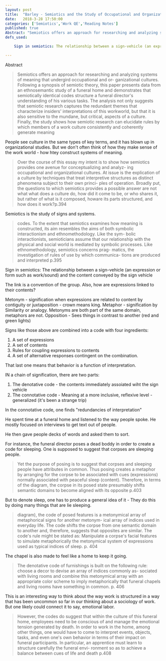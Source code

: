 ```yaml
---
layout: post
title:  "Barley - Semiotics and the Study of Occupational and Organizational Cultures"
date:   2018-3-28 17:50:00
categories: ['Semiotics','Work QE','Reading Notes']
published: true
Abstract: "Semiotics offers an approach for researching and analyzing systems of meaning that undergird occupational and or- ganizational cultures. Following a synopsis of semiotic theory, this paper presents data from an ethnosemantic study of a funeral home and demonstrates that semiotically identical codes structure a funeral director's understanding of his various tasks. The analysis not only suggests that semiotic research captures the redundant themes that characterize insiders' interpretations of this workworld, but that it is also sensitive to the mundane, but critical, aspects of a culture. Finally, the study shows how semiotic research can elucidate rules by which members of a work culture consistently and coherently generate meaning"
defs_used:

    Sign in semiotics: The relationship between a sign-vehicle (an expression or form such as work/sound) and the content conveyed by the sign vehicle

---
```


Abstract

>Semiotics offers an approach for researching and analyzing systems of meaning that undergird occupational and or- ganizational cultures. Following a synopsis of semiotic theory, this paper presents data from an ethnosemantic study of a funeral home and demonstrates that semiotically identical codes structure a funeral director's understanding of his various tasks. The analysis not only suggests that semiotic research captures the redundant themes that characterize insiders' interpretations of this workworld, but that it is also sensitive to the mundane, but critical, aspects of a culture. Finally, the study shows how semiotic research can elucidate rules by which members of a work culture consistently and coherently generate meaning


People see culture in the same types of key terms, and it has blown up in organizational studies. But we don't often think of how they make sense of the work world - how htey construct systems of meaning.

>Over the course of this essay my intent is to show how semiotics provides one avenue for conceptualizing and analyz- ing occupational and organizational cultures. At issue is the explication of a culture by techniques that treat interpretive structures as distinct phenomena subject to their own princi- ples of operation. Broadly put, the questions to which semiotics provides a possible answer are not what what does a culture do, how did it come to be, or who shares it, but rather of what is it composed, howare its parts structured, and how does it work?p.394

Semiotics is the study of signs and systems.

>codes. To the extent that semiotics examines how meaning is constructed, its aim resembles the aims of both symbolic interactionism and ethnomethodology. Like the sym- bolic interactionists, semioticians assume that our relationship with the physical and social world is mediated by symbolic processes. Like ethnomethodology, semiotics concerns prag- matics, the investigation of rules of use by which communica- tions are produced and interpreted p.395

<def>Sign in semiotics: The relationship between a sign-vehicle (an expression or form such as work/sound) and the content conveyed by the sign vehicle</def>

The link is a convention of the group. Also, how are expressions linked to their contents?

Metonym - signification when expressions are related to content by contiguity or juxtaposition - crown means king.
Metaphor - signification by Similarity or analogy. Metonyms are both part of the same domain, metaphors are not.
Opposition - Sees things in contrast to another (red and green lights)

Signs like those above are combined into a code with four ingredients:
1. A set of expressions
2. A set of contents
3. Rules for coupling expressions to contents
4. A set of alternative responses contingent on the combination.

That last one means that behavior is a function of interpretation.

IN a chain of signification, there are two parts:
1. The denotative code - the contents immediately assoiated wiht the sign vehicle
2. The connotative code - Meaning at a more inclusive, reflexive level - generalized (it's been a strange trip)

In the connotative code, one finds "redundancies of interpretation"

He spent time at a funeral home and listened to the way people spoke. He mostly focused on interviews to get text out of people.

He then gave people decks of words and asked them to sort.

For instance, the funeral director poses a dead boddy in order to create a code for sleeping. One is supposed to suggest that corpses are sleeping people.

>Yet the purpose of posing is to suggest that corpses and sleeping people have attributes in common. Thus posing creates a metaphor by arranging for the corpse to be associated with cues (expressions) normally associated with peaceful sleep (content). Therefore, in terms of the diagram, the corpse in its posed state presumably shifts semantic domains to become aligned with its opposite p.403

But to denote sleep, one has to produce a general idea of it - They do this by doing many things that are lie sleeping.

>diagram), the code of posed features is a metonymical array of metaphorical signs for another metonym- ical array of indices used in everyday life. The code shifts the corpse from one semantic domain to another and, therefore, suggests that opposites are similar. The code's rule might be stated as: Manipulate a corpse's facial features to simulate metaphorically the metonymical system of expressions used as typical indices of sleep. p. 404

The chapel is also made to feel like a home to keep it going.

>The denotative code of furnishings is built on the following rule: choose a decor to devise an array of indices commonly as- sociated with living rooms and combine this metonymical array with an appropriate color scheme to imply metaphorically that funeral chapels and living rooms have something in common. p. 406

This is an interesting way to think about the way work is structured in a way that has been uncommon so far in our thinking about a sociology of work. But one likely could connect it to say, emotional labor.

>However, the codes do suggest that within the culture of this funeral home, employees need to be conscious of and manage the emotional tension generated by death. In order to work in the home, among other things, one would have to come to interpret events, objects, tasks, and even one's own behavior in terms of their impact on funeral participants. In particular, an apprentice must learn to structure carefully the funeral envi- ronment so as to achieve a balance between cues of life and death p.408
